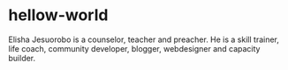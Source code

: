 # hellow-world
Elisha Jesuorobo is a counselor, teacher and preacher.
He is a skill trainer, life coach, community developer, blogger, webdesigner and capacity builder.
